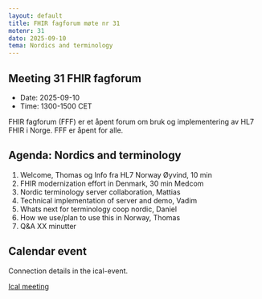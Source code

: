 ```yaml
---
layout: default
title: FHIR fagforum møte nr 31
motenr: 31
dato: 2025-09-10
tema: Nordics and terminology
---
```


## Meeting 31 FHIR fagforum

* Date: 2025-09-10  
* Time: 1300-1500 CET

FHIR fagforum (FFF) er et åpent forum om bruk og implementering av HL7 FHIR i Norge. FFF er åpent for alle.  

## Agenda: Nordics and terminology  

1. Welcome, Thomas og Info fra HL7 Norway Øyvind, 10 min  
2. FHIR modernization effort in Denmark, 30 min Medcom  
3. Nordic terminology server collaboration, Mattias
4. Technical implementation of server and demo, Vadim
5. Whats next for terminology coop nordic, Daniel
6. How we use/plan to use this in Norway, Thomas
7. Q&A XX minutter  

## Calendar event

Connection details in the ical-event.

[Ical meeting](ical/FHIR%20fagforum%20%2331.ics)
